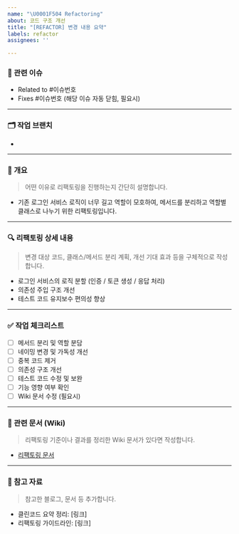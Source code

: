 ```yaml
---
name: "\U0001F504 Refactoring"
about: 코드 구조 개선
title: "[REFACTOR] 변경 내용 요약"
labels: refactor
assignees: ''

---
```


### 🔗 관련 이슈

- Related to #이슈번호  
- Fixes #이슈번호 (해당 이슈 자동 닫힘, 필요시)

---

### 🗂️ 작업 브랜치

-

---

### 📌 개요
> 어떤 이유로 리팩토링을 진행하는지 간단히 설명합니다.

- 기존 로그인 서비스 로직이 너무 길고 역할이 모호하여, 메서드를 분리하고 역할별 클래스로 나누기 위한 리팩토링입니다.

---

### 🔍 리팩토링 상세 내용
> 변경 대상 코드, 클래스/메서드 분리 계획, 개선 기대 효과 등을 구체적으로 작성합니다.

- 로그인 서비스의 로직 분할 (인증 / 토큰 생성 / 응답 처리)
- 의존성 주입 구조 개선
- 테스트 코드 유지보수 편의성 향상

---

### ✅ 작업 체크리스트

- [ ] 메서드 분리 및 역할 분담
- [ ] 네이밍 변경 및 가독성 개선
- [ ] 중복 코드 제거
- [ ] 의존성 구조 개선
- [ ] 테스트 코드 수정 및 보완
- [ ] 기능 영향 여부 확인
- [ ] Wiki 문서 수정 (필요시)

---

### 🔗 관련 문서 (Wiki)
> 리팩토링 기준이나 결과를 정리한 Wiki 문서가 있다면 작성합니다.  
- [리팩토링 문서](https://github.com/your-org/your-repo/wiki/문서명)

---

### 📎 참고 자료
> 참고한 블로그, 문서 등 추가합니다.

- 클린코드 요약 정리: [링크]
- 리팩토링 가이드라인: [링크]

